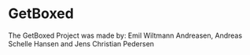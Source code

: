 # GetBoxed
The GetBoxed Project was made by:
Emil Wiltmann Andreasen,
Andreas Schelle Hansen and
Jens Christian Pedersen
